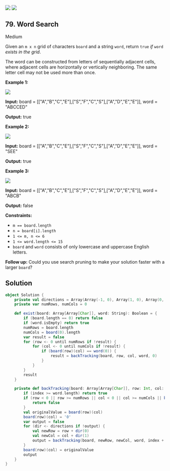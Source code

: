 [![](https://img.shields.io/github/stars/javadev/LeetCode-in-All?label=Stars&style=flat-square)](https://github.com/javadev/LeetCode-in-All)
[![](https://img.shields.io/github/forks/javadev/LeetCode-in-All?label=Fork%20me%20on%20GitHub%20&style=flat-square)](https://github.com/javadev/LeetCode-in-All/fork)

## 79\. Word Search

Medium

Given an `m x n` grid of characters `board` and a string `word`, return `true` _if_ `word` _exists in the grid_.

The word can be constructed from letters of sequentially adjacent cells, where adjacent cells are horizontally or vertically neighboring. The same letter cell may not be used more than once.

**Example 1:**

![](https://assets.leetcode.com/uploads/2020/11/04/word2.jpg)

**Input:** board = \[\["A","B","C","E"],["S","F","C","S"],["A","D","E","E"]], word = "ABCCED"

**Output:** true 

**Example 2:**

![](https://assets.leetcode.com/uploads/2020/11/04/word-1.jpg)

**Input:** board = \[\["A","B","C","E"],["S","F","C","S"],["A","D","E","E"]], word = "SEE"

**Output:** true 

**Example 3:**

![](https://assets.leetcode.com/uploads/2020/10/15/word3.jpg)

**Input:** board = \[\["A","B","C","E"],["S","F","C","S"],["A","D","E","E"]], word = "ABCB"

**Output:** false 

**Constraints:**

*   `m == board.length`
*   `n = board[i].length`
*   `1 <= m, n <= 6`
*   `1 <= word.length <= 15`
*   `board` and `word` consists of only lowercase and uppercase English letters.

**Follow up:** Could you use search pruning to make your solution faster with a larger `board`?

## Solution

```scala
object Solution {
    private val directions = Array(Array(-1, 0), Array(1, 0), Array(0, -1), Array(0, 1))
    private var numRows, numCols = 0

    def exist(board: Array[Array[Char]], word: String): Boolean = {
        if (board.length == 0) return false
        if (word.isEmpty) return true
        numRows = board.length
        numCols = board(0).length
        var result = false
        for (row <- 0 until numRows if !result) {
            for (col <- 0 until numCols if !result) {
                if (board(row)(col) == word(0)) {
                    result = backTracking(board, row, col, word, 0)
                }
            }
        }
        result
    }

    private def backTracking(board: Array[Array[Char]], row: Int, col: Int, word: String, index: Int): Boolean = {
        if (index >= word.length) return true
        if (row < 0 || row >= numRows || col < 0 || col >= numCols || board(row)(col) != word(index) || board(row)(col) == '0') {
            return false
        }
        val originalValue = board(row)(col)
        board(row)(col) = '0'
        var output = false
        for (dir <- directions if !output) {
            val newRow = row + dir(0)
            val newCol = col + dir(1)
            output = backTracking(board, newRow, newCol, word, index + 1)
        }
        board(row)(col) = originalValue
        output
    }
}
```